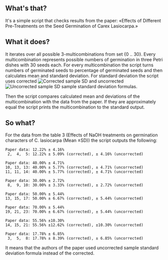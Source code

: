 ## What's that?
It's a simple script that checks results from the paper: «Effects of Different Pre-Treatments on the 
Seed Germination of Carex Lasiocarpa.»

## What it does?
It iterates over all possible 3-multicombinations from set {0 .. 30}. Every multicombination represents possible
numbers of germination in three Petri dishes with 30 seeds each. For every multicombination the script turns
numbers of germinated seeds to percentage of germinated seeds and then calculates mean and standard deviation.
For standard deviation the script uses corrected ![Corrected sample SD][corrected] and uncorrected 
![Uncorrected sample SD][uncorrected] sample standard deviation formulas.

Then the script compares calculated mean and deviations of the multicombination with the data from the paper. 
If they are approximately equal the script prints the multicombination to the standard output.
 
## So what?
For the data from the table 3 (Effects of NaOH treatments on germination characters of C. lasiocarpa (Mean ±SD))
the script outputs the following:
    
    Paper data: 12.22% ± 4.16%
     2,  4,  5: 12.22% ± 5.09% (corrected), ± 4.16% (uncorrected)
    
    Paper data: 40.00% ± 4.71%
    10, 13, 13: 40.00% ± 5.77% (corrected), ± 4.71% (uncorrected)
    11, 11, 14: 40.00% ± 5.77% (corrected), ± 4.71% (uncorrected)
    
    Paper data: 30.00% ± 2.72%
     8,  9, 10: 30.00% ± 3.33% (corrected), ± 2.72% (uncorrected)
    
    Paper data: 50.00% ± 5.44%
    13, 15, 17: 50.00% ± 6.67% (corrected), ± 5.44% (uncorrected)
    
    Paper data: 70.00% ± 5.44%
    19, 21, 23: 70.00% ± 6.67% (corrected), ± 5.44% (uncorrected)
    
    Paper data: 55.56% ±10.30%
    14, 15, 21: 55.56% ±12.62% (corrected), ±10.30% (uncorrected)
    
    Paper data: 17.78% ± 6.85%
     3,  5,  8: 17.78% ± 8.39% (corrected), ± 6.85% (uncorrected)

It means that the authors of the paper used uncorrected sample standard deviation formula instead of the corrected.  

 [corrected]: http://quicklatex.com/cache3/ql_db0ba62d1516d840a9d4c7a1a6cbeef0_l3.png "Corrected sample standard deviation formula"
 [uncorrected]: http://quicklatex.com/cache3/ql_edcd9a2a230749255ddfce88503eea64_l3.png "Uncorrected sample standard deviation formula"